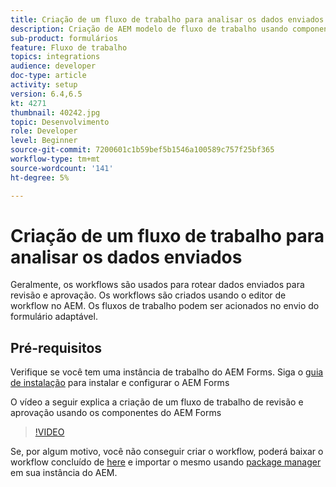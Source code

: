 ```yaml
---
title: Criação de um fluxo de trabalho para analisar os dados enviados
description: Criação de AEM modelo de fluxo de trabalho usando componentes de fluxo de trabalho do AEM Forms para analisar os dados enviados.
sub-product: formulários
feature: Fluxo de trabalho
topics: integrations
audience: developer
doc-type: article
activity: setup
version: 6.4,6.5
kt: 4271
thumbnail: 40242.jpg
topic: Desenvolvimento
role: Developer
level: Beginner
source-git-commit: 7200601c1b59bef5b1546a100589c757f25bf365
workflow-type: tm+mt
source-wordcount: '141'
ht-degree: 5%

---
```



# Criação de um fluxo de trabalho para analisar os dados enviados

Geralmente, os workflows são usados para rotear dados enviados para revisão e aprovação. Os workflows são criados usando o editor de workflow no AEM. Os fluxos de trabalho podem ser acionados no envio do formulário adaptável.

## Pré-requisitos

Verifique se você tem uma instância de trabalho do AEM Forms. Siga o [guia de instalação](https://experienceleague.adobe.com/docs/experience-manager-65/forms/install-aem-forms/osgi-installation/installing-configuring-aem-forms-osgi.html) para instalar e configurar o AEM Forms

O vídeo a seguir explica a criação de um fluxo de trabalho de revisão e aprovação usando os componentes do AEM Forms
>[!VIDEO](https://video.tv.adobe.com/v/40242/?quality=9&learn=on)


Se, por algum motivo, você não conseguir criar o workflow, poderá baixar o workflow concluído de [here](assets/review-submitted-data-workflow.zip) e importar o mesmo usando [package manager](http://localhost:4502/crx/packmgr/index.jsp) em sua instância do AEM.



